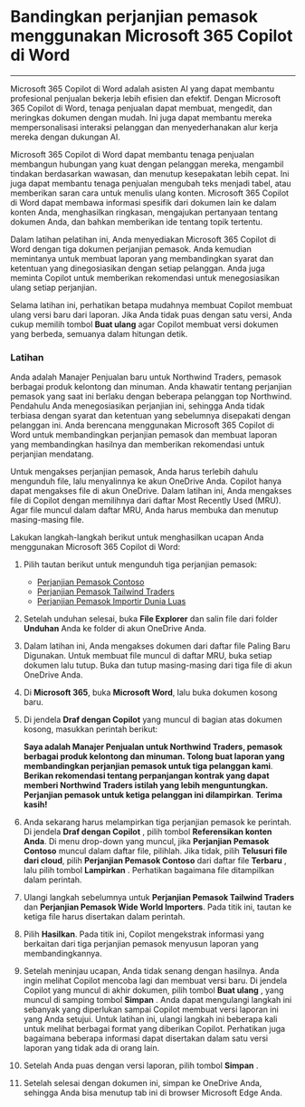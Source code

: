
# Bandingkan perjanjian pemasok menggunakan Microsoft 365 Copilot di Word
---
Microsoft 365 Copilot di Word adalah asisten AI yang dapat membantu profesional penjualan bekerja lebih efisien dan efektif. Dengan Microsoft 365 Copilot di Word, tenaga penjualan dapat membuat, mengedit, dan meringkas dokumen dengan mudah. Ini juga dapat membantu mereka mempersonalisasi interaksi pelanggan dan menyederhanakan alur kerja mereka dengan dukungan AI.

Microsoft 365 Copilot di Word dapat membantu tenaga penjualan membangun hubungan yang kuat dengan pelanggan mereka, mengambil tindakan berdasarkan wawasan, dan menutup kesepakatan lebih cepat. Ini juga dapat membantu tenaga penjualan mengubah teks menjadi tabel, atau memberikan saran cara untuk menulis ulang konten. Microsoft 365 Copilot di Word dapat membawa informasi spesifik dari dokumen lain ke dalam konten Anda, menghasilkan ringkasan, mengajukan pertanyaan tentang dokumen Anda, dan bahkan memberikan ide tentang topik tertentu.

Dalam latihan pelatihan ini, Anda menyediakan Microsoft 365 Copilot di Word dengan tiga dokumen perjanjian pemasok. Anda kemudian memintanya untuk membuat laporan yang membandingkan syarat dan ketentuan yang dinegosiasikan dengan setiap pelanggan. Anda juga meminta Copilot untuk memberikan rekomendasi untuk menegosiasikan ulang setiap perjanjian.

Selama latihan ini, perhatikan betapa mudahnya membuat Copilot membuat ulang versi baru dari laporan. Jika Anda tidak puas dengan satu versi, Anda cukup memilih tombol **Buat ulang** agar Copilot membuat versi dokumen yang berbeda, semuanya dalam hitungan detik.

### Latihan

Anda adalah Manajer Penjualan baru untuk Northwind Traders, pemasok berbagai produk kelontong dan minuman. Anda khawatir tentang perjanjian pemasok yang saat ini berlaku dengan beberapa pelanggan top Northwind. Pendahulu Anda menegosiasikan perjanjian ini, sehingga Anda tidak terbiasa dengan syarat dan ketentuan yang sebelumnya disepakati dengan pelanggan ini. Anda berencana menggunakan Microsoft 365 Copilot di Word untuk membandingkan perjanjian pemasok dan membuat laporan yang membandingkan hasilnya dan memberikan rekomendasi untuk perjanjian mendatang.

Untuk mengakses perjanjian pemasok, Anda harus terlebih dahulu mengunduh file, lalu menyalinnya ke akun OneDrive Anda. Copilot hanya dapat mengakses file di akun OneDrive. Dalam latihan ini, Anda mengakses file di Copilot dengan memilihnya dari daftar Most Recently Used (MRU). Agar file muncul dalam daftar MRU, Anda harus membuka dan menutup masing-masing file.

Lakukan langkah-langkah berikut untuk menghasilkan ucapan Anda menggunakan Microsoft 365 Copilot di Word:

1.  Pilih tautan berikut untuk mengunduh tiga perjanjian pemasok:
     -  [Perjanjian Pemasok Contoso](https://go.microsoft.com/fwlink/?linkid=2268925)
     -  [Perjanjian Pemasok Tailwind Traders](https://go.microsoft.com/fwlink/?linkid=2269128)
     -  [Perjanjian Pemasok Importir Dunia Luas](https://go.microsoft.com/fwlink/?linkid=2268931)
2.  Setelah unduhan selesai, buka **File Explorer** dan salin file dari folder **Unduhan** Anda ke folder di akun OneDrive Anda.
3.  Dalam latihan ini, Anda mengakses dokumen dari daftar file Paling Baru Digunakan. Untuk membuat file muncul di daftar MRU, buka setiap dokumen lalu tutup. Buka dan tutup masing-masing dari tiga file di akun OneDrive Anda.
4.  Di **Microsoft 365**, buka **Microsoft Word**, lalu buka dokumen kosong baru.
5.  Di jendela **Draf dengan Copilot** yang muncul di bagian atas dokumen kosong, masukkan perintah berikut:
    
    **Saya adalah Manajer Penjualan untuk Northwind Traders, pemasok berbagai produk kelontong dan minuman. Tolong buat laporan yang membandingkan perjanjian pemasok untuk tiga pelanggan kami**. **Berikan rekomendasi tentang perpanjangan kontrak yang dapat memberi Northwind Traders istilah yang lebih menguntungkan. Perjanjian pemasok untuk ketiga pelanggan ini dilampirkan**. **Terima kasih!** 
          
6.  Anda sekarang harus melampirkan tiga perjanjian pemasok ke perintah. Di jendela **Draf dengan Copilot** , pilih tombol **Referensikan konten Anda**. Di menu drop-down yang muncul, jika **Perjanjian Pemasok Contoso** muncul dalam daftar file, pilihlah. Jika tidak, pilih **Telusuri file dari cloud**, pilih **Perjanjian Pemasok Contoso** dari daftar file **Terbaru** , lalu pilih tombol **Lampirkan** . Perhatikan bagaimana file ditampilkan dalam perintah.
7.  Ulangi langkah sebelumnya untuk **Perjanjian Pemasok Tailwind Traders** dan **Perjanjian Pemasok Wide World Importers**. Pada titik ini, tautan ke ketiga file harus disertakan dalam perintah.
8.  Pilih **Hasilkan**. Pada titik ini, Copilot mengekstrak informasi yang berkaitan dari tiga perjanjian pemasok menyusun laporan yang membandingkannya.
9.  Setelah meninjau ucapan, Anda tidak senang dengan hasilnya. Anda ingin melihat Copilot mencoba lagi dan membuat versi baru. Di jendela Copilot yang muncul di akhir dokumen, pilih tombol **Buat ulang** , yang muncul di samping tombol **Simpan** . Anda dapat mengulangi langkah ini sebanyak yang diperlukan sampai Copilot membuat versi laporan ini yang Anda setujui. Untuk latihan ini, ulangi langkah ini beberapa kali untuk melihat berbagai format yang diberikan Copilot. Perhatikan juga bagaimana beberapa informasi dapat disertakan dalam satu versi laporan yang tidak ada di orang lain.
10. Setelah Anda puas dengan versi laporan, pilih tombol **Simpan** .
11. Setelah selesai dengan dokumen ini, simpan ke OneDrive Anda, sehingga Anda bisa menutup tab ini di browser Microsoft Edge Anda.
